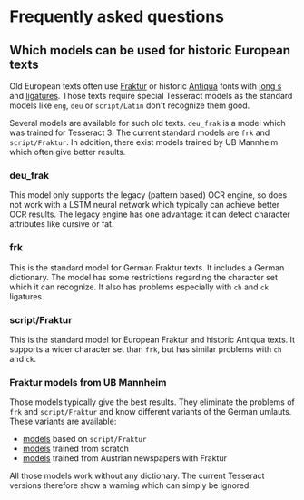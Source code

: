 # Frequently asked questions

## Which models can be used for historic European texts

Old European texts often use [Fraktur](https://en.wikipedia.org/wiki/Fraktur) or historic [Antiqua](https://en.wikipedia.org/wiki/Antiqua_(typeface_class)) fonts with [long s](https://en.wikipedia.org/wiki/Long_s) and [ligatures](https://en.wikipedia.org/wiki/Orthographic_ligature). Those texts require special Tesseract models as the standard models like `eng`, `deu` or `script/Latin` don't recognize them good.

Several models are available for such old texts. `deu_frak` is a model which was trained for Tesseract 3. The current standard models are `frk` and `script/Fraktur`. In addition, there exist models trained by UB Mannheim which often give better results.

### deu_frak

This model only supports the legacy (pattern based) OCR engine, so does not work with a LSTM neural network which typically can achieve better OCR results. The legacy engine has one advantage: it can detect character attributes like cursive or fat.

### frk

This is the standard model for German Fraktur texts. It includes a German dictionary. The model has some restrictions regarding the character set which it can recognize. It also has problems especially with `ch` and `ck` ligatures.

### script/Fraktur

This is the standard model for European Fraktur and historic Antiqua texts. It supports a wider character set than `frk`, but has similar problems with `ch` and `ck`.

### Fraktur models from UB Mannheim

Those models typically give the best results. They eliminate the problems of `frk` and `script/Fraktur` and know different variants of the German umlauts. These variants are available:

- [models](https://ub-backup.bib.uni-mannheim.de/~stweil/ocrd-train/data/Fraktur_5000000/tessdata_fast/) based on `script/Fraktur`
- [models](https://ub-backup.bib.uni-mannheim.de/~stweil/ocrd-train/data/GT4HistOCR_5000000/tessdata_fast/) trained from scratch
- [models](https://ub-backup.bib.uni-mannheim.de/~stweil/ocrd-train/data/ONB/tessdata_fast/) trained from Austrian newspapers with Fraktur

All those models work without any dictionary. The current Tesseract versions therefore show a warning which can simply be ignored.
